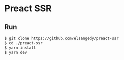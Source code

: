 # Preact SSR

## Run
```bash
$ git clone https://github.com/elsangedy/preact-ssr
$ cd ./preact-ssr
$ yarn install
$ yarn dev
```
